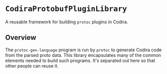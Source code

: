 # ``CodiraProtobufPluginLibrary``

A reusable framework for building `protoc` plugins in Codira.

## Overview

The `protoc-gen-language` program is run by `protoc` to generate Codira code
from the parsed proto data.
This library encapsulates many of the common elements needed to build
such programs.
It's separated out here so that other people can reuse it.


